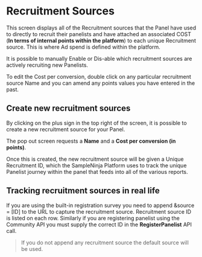 # Recruitment Sources

This screen displays all of the Recruitment sources that the Panel have used to directly to recruit their panelists and have attached an associated COST (**In terms of internal points within the platform**) to each unique Recruitment source. This is where Ad spend is defined within the platform.

It is possible to manually Enable or Dis-able which recruitment sources are actively recruiting new Panelists.

To edit the Cost per conversion, double click on any particular recruitment source Name and you can amend any points values you have entered in the past.  

## Create new recruitment sources

By clicking on the plus sign in the top right of the screen, it is possible to create a new recruitment source for your Panel.

The pop out screen requests a **Name** and a **Cost per conversion (in points)**.  

Once this is created, the new recruitment source will be given a Unique Recruitment ID, which the SampleNinja Platform uses to track the unique Panelist journey within the panel that feeds into all of the various reports.

## Tracking recruitment sources in real life

If you are using the built-in registration survey you need to append &source = [ID] to the URL to capture the recruitment source. Recruitment source ID is listed on each row. Similarly if you are registering panelist using the Community API you must supply the correct ID in the **RegisterPanelist** API call.

> If you do not append any recruitment source the default source will be used.
